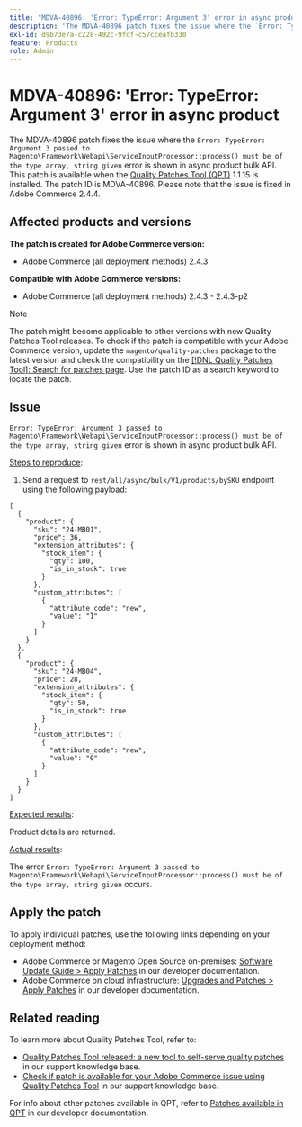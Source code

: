 ```yaml
---
title: "MDVA-40896: 'Error: TypeError: Argument 3' error in async product"
description: 'The MDVA-40896 patch fixes the issue where the `Error: TypeError: Argument 3 passed to Magento\Framework\Webapi\ServiceInputProcessor::process() must be of the type array, string given` error is shown in async product bulk API. This patch is available when the [Quality Patches Tool (QPT)](/help/announcements/adobe-commerce-announcements/magento-quality-patches-released-new-tool-to-self-serve-quality-patches.md) 1.1.15 is installed. The patch ID is MDVA-40896. Please note that the issue is fixed in Adobe Commerce 2.4.4.'
exl-id: d9b73e7a-c228-492c-9fdf-c57cceafb330
feature: Products
role: Admin
---
```

# MDVA-40896: 'Error: TypeError: Argument 3' error in async product

The MDVA-40896 patch fixes the issue where the `Error: TypeError: Argument 3 passed to Magento\Framework\Webapi\ServiceInputProcessor::process() must be of the type array, string given` error is shown in async product bulk API. This patch is available when the [Quality Patches Tool (QPT)](/help/announcements/adobe-commerce-announcements/magento-quality-patches-released-new-tool-to-self-serve-quality-patches.md) 1.1.15 is installed. The patch ID is MDVA-40896. Please note that the issue is fixed in Adobe Commerce 2.4.4.

## Affected products and versions

**The patch is created for Adobe Commerce version:**

* Adobe Commerce (all deployment methods) 2.4.3

**Compatible with Adobe Commerce versions:**

* Adobe Commerce (all deployment methods) 2.4.3 - 2.4.3-p2

>[!NOTE]
>
>The patch might become applicable to other versions with new Quality Patches Tool releases. To check if the patch is compatible with your Adobe Commerce version, update the `magento/quality-patches` package to the latest version and check the compatibility on the [[!DNL Quality Patches Tool]: Search for patches page](https://devdocs.magento.com/quality-patches/tool.html#patch-grid). Use the patch ID as a search keyword to locate the patch.

## Issue

`Error: TypeError: Argument 3 passed to Magento\Framework\Webapi\ServiceInputProcessor::process() must be of the type array, string given` error is shown in async product bulk API.

<u>Steps to reproduce</u>:

1. Send a request to `rest/all/async/bulk/V1/products/bySKU` endpoint using the following payload:

```RESTAPI
[
  {
    "product": {
      "sku": "24-MB01",
      "price": 36,
      "extension_attributes": {
        "stock_item": {
          "qty": 100,
          "is_in_stock": true
        }
      },
      "custom_attributes": [
        {
          "attribute_code": "new",
          "value": "1"
        }
      ]
    }
  },
  {
    "product": {
      "sku": "24-MB04",
      "price": 28,
      "extension_attributes": {
        "stock_item": {
          "qty": 50,
          "is_in_stock": true
        }
      },
      "custom_attributes": [
        {
          "attribute_code": "new",
          "value": "0"
        }
      ]
    }
  }
]
```

<u>Expected results</u>:

Product details are returned.

<u>Actual results</u>:

The error `Error: TypeError: Argument 3 passed to Magento\Framework\Webapi\ServiceInputProcessor::process() must be of the type array, string given` occurs.

## Apply the patch

To apply individual patches, use the following links depending on your deployment method:

* Adobe Commerce or Magento Open Source on-premises: [Software Update Guide > Apply Patches](https://devdocs.magento.com/guides/v2.4/comp-mgr/patching/mqp.html) in our developer documentation.
* Adobe Commerce on cloud infrastructure: [Upgrades and Patches > Apply Patches](https://devdocs.magento.com/cloud/project/project-patch.html) in our developer documentation.

## Related reading

To learn more about Quality Patches Tool, refer to:

* [Quality Patches Tool released: a new tool to self-serve quality patches](/help/announcements/adobe-commerce-announcements/magento-quality-patches-released-new-tool-to-self-serve-quality-patches.md) in our support knowledge base.
* [Check if patch is available for your Adobe Commerce issue using Quality Patches Tool](/help/support-tools/patches-available-in-qpt-tool/check-patch-for-magento-issue-with-magento-quality-patches.md) in our support knowledge base.

For info about other patches available in QPT, refer to [Patches available in QPT](https://devdocs.magento.com/quality-patches/tool.html#patch-grid) in our developer documentation.
